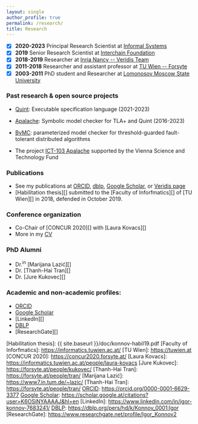 ```yaml
---
layout: single
author_profile: true
permalink: /research/
title: Research
---
```


 - [x] **2020-2023** Principal Research Scientist at [Informal Systems][]
 - [x] **2019** Senior Research Scientist at [Interchain Foundation][]
 - [x] **2018-2019** Researcher at [Inria Nancy -- Veridis Team][]
 - [x] **2011-2018** Researcher and assistant professor at [TU Wien -- Forsyte][]
 - [x] **2003-2011** PhD student and Researcher at [Lomonosov Moscow State University][]

### Past research & open source projects

 - [Quint][]: Executable specification language (2021-2023)

 - [Apalache][]:
   Symbolic model checker for TLA+ and Quint (2016-2023)

 - [ByMC][]: parameterized model checker for threshold-guarded
   fault-tolerant distributed algorithms

 - The project [ICT-103 Apalache][]
   supported by the Vienna Science and Technology Fund

### Publications

 * See my publications at [ORCID][], [dblp][], [Google Scholar][],
   or [Veridis page][] 
 * [Habilitation thesis][] submitted to
    the [Faculty of Inforfmatics][] of [TU Wien][] in 2018,
    defended in October 2019.

### Conference organization

 - Co-Chair of [CONCUR 2020][] with [Laura Kovacs][]
 - More in my [CV][]

### PhD Alumni

 * Dr.<sup>in</sup> [Marijana Lazić][]
 * Dr. [Thanh-Hai Tran][]
 * Dr. [Jure Kukovec][]

### Academic and non-academic profiles:

 * [ORCID][]
 * [Google Scholar][]
 * [LinkedIn][]
 * [DBLP][]
 * [ResearchGate][]

[TLA+]: https://lamport.azurewebsites.net/tla/tla.html
[Quint]: https://github.com/informalsystems/quint
[Informal Systems]: https://informal.systems
[Inria Nancy -- Veridis Team]: https://team.inria.fr/veridis/konnov/
[Interchain Foundation]: https://interchain.io/
[TU Wien -- Forsyte]: https://forsyte.at/people/konnov/
[Lomonosov Moscow State University]: https://www.msu.ru/en/index.html
[Apalache]: https://github.com/informalsystems/apalache
[ByMC]: https://github.com/konnov/bymc
[ICT-103 Apalache]: https://www.wwtf.at/funding/programmes/ict/ICT15-103/index.php?lang=EN
[CV]: ./doc/konnov-cv.pdf
[ORCID]: https://orcid.org/0000-0001-6629-3377
[dblp]: https://dblp.org/pers/hd/k/Konnov_0001:Igor
[Google Scholar]: https://scholar.google.at/citations?user=K6OSiNYAAAAJ&hl=en
[Veridis page]: https://team.inria.fr/veridis/konnov/papers/
[Habilitation thesis]: {{ site.baseurl }}/doc/konnov-habil19.pdf
[Faculty of Inforfmatics]: https://informatics.tuwien.ac.at/
[TU Wien]: https://tuwien.at
[CONCUR 2020]: https://concur2020.forsyte.at/
[Laura Kovacs]: https://informatics.tuwien.ac.at/people/laura-kovacs
[Jure Kukovec]: https://forsyte.at/people/kukovec/
[Thanh-Hai Tran]: https://forsyte.at/people/tran/
[Marijana Lazić]: https://www7.in.tum.de/~lazic/
[Thanh-Hai Tran]: https://forsyte.at/people/tran/
[ORCID]: https://orcid.org/0000-0001-6629-3377
[Google Scholar]: https://scholar.google.at/citations?user=K6OSiNYAAAAJ&hl=en
[LinkedIn]: https://www.linkedin.com/in/igor-konnov-7683241/
[DBLP]: https://dblp.org/pers/hd/k/Konnov_0001:Igor
[ResearchGate]: https://www.researchgate.net/profile/Igor_Konnov2
